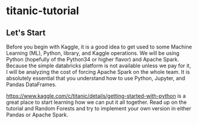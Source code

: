 # titanic-tutorial

## Let's Start
Before you begin with Kaggle, it is a good idea to get used to some Machine Learning (ML), Python, library, and Kaggle operations. We will be using Python (hopefully of the Python34 or higher flavor) and Apache Spark. Because the simple databricks platform is not available unless we pay for it, I will be analyzing the cost of forcing Apache Spark on the whole team. It is absolutely essential that you understand how to use Python, Jupyter, and Pandas DataFrames.

https://www.kaggle.com/c/titanic/details/getting-started-with-python is a great place to start learning how we can put it all together. Read up on the tutorial and Random Forests and try to implement your own version in either Pandas or Apache Spark.
